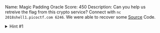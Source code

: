 Name: Magic Padding Oracle
Score: 450
Description: Can you help us retreive the flag from this crypto service? Connect with <code>nc 2018shell1.picoctf.com 6246</code>. We were able to recover some <a href='//2018shell1.picoctf.com/static/4356d513b9ccca865636c7903e6b8259/pkcs7.py'>Source</a> Code.
<details><summary>Hint #1</summary>Paddding Oracle <a href="https://blog.skullsecurity.org/2013/padding-oracle-attacks-in-depth">Attack</a></details>